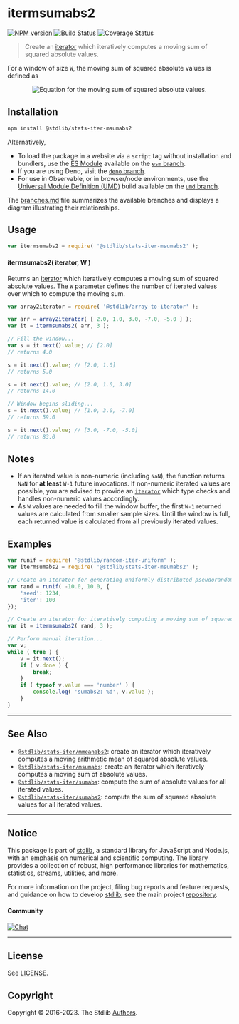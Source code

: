 <!--

@license Apache-2.0

Copyright (c) 2019 The Stdlib Authors.

Licensed under the Apache License, Version 2.0 (the "License");
you may not use this file except in compliance with the License.
You may obtain a copy of the License at

   http://www.apache.org/licenses/LICENSE-2.0

Unless required by applicable law or agreed to in writing, software
distributed under the License is distributed on an "AS IS" BASIS,
WITHOUT WARRANTIES OR CONDITIONS OF ANY KIND, either express or implied.
See the License for the specific language governing permissions and
limitations under the License.

-->

# itermsumabs2

[![NPM version][npm-image]][npm-url] [![Build Status][test-image]][test-url] [![Coverage Status][coverage-image]][coverage-url] <!-- [![dependencies][dependencies-image]][dependencies-url] -->

> Create an [iterator][mdn-iterator-protocol] which iteratively computes a moving sum of squared absolute values.

<section class="intro">

For a window of size `W`, the moving sum of squared absolute values is defined as

<!-- <equation class="equation" label="eq:moving_sum_squared_absolute_values" align="center" raw="s = \sum_{i=0}^{W-1} x_i^2" alt="Equation for the moving sum of squared absolute values."> -->

<div class="equation" align="center" data-raw-text="s = \sum_{i=0}^{W-1} x_i^2" data-equation="eq:moving_sum_squared_absolute_values">
    <img src="https://cdn.jsdelivr.net/gh/stdlib-js/stdlib@601912bba7cacd1e1ffed3583e9b86e6383b4202/lib/node_modules/@stdlib/stats/iter/msumabs2/docs/img/equation_moving_sum_squared_absolute_values.svg" alt="Equation for the moving sum of squared absolute values.">
    <br>
</div>

<!-- </equation> -->

</section>

<!-- /.intro -->

<!-- Package usage documentation. -->

<section class="installation">

## Installation

```bash
npm install @stdlib/stats-iter-msumabs2
```

Alternatively,

-   To load the package in a website via a `script` tag without installation and bundlers, use the [ES Module][es-module] available on the [`esm` branch][esm-url].
-   If you are using Deno, visit the [`deno` branch][deno-url].
-   For use in Observable, or in browser/node environments, use the [Universal Module Definition (UMD)][umd] build available on the [`umd` branch][umd-url].

The [branches.md][branches-url] file summarizes the available branches and displays a diagram illustrating their relationships.

</section>

<section class="usage">

## Usage

```javascript
var itermsumabs2 = require( '@stdlib/stats-iter-msumabs2' );
```

#### itermsumabs2( iterator, W )

Returns an [iterator][mdn-iterator-protocol] which iteratively computes a moving sum of squared absolute values. The `W` parameter defines the number of iterated values over which to compute the moving sum.

```javascript
var array2iterator = require( '@stdlib/array-to-iterator' );

var arr = array2iterator( [ 2.0, 1.0, 3.0, -7.0, -5.0 ] );
var it = itermsumabs2( arr, 3 );

// Fill the window...
var s = it.next().value; // [2.0]
// returns 4.0

s = it.next().value; // [2.0, 1.0]
// returns 5.0

s = it.next().value; // [2.0, 1.0, 3.0]
// returns 14.0

// Window begins sliding...
s = it.next().value; // [1.0, 3.0, -7.0]
// returns 59.0

s = it.next().value; // [3.0, -7.0, -5.0]
// returns 83.0
```

</section>

<!-- /.usage -->

<!-- Package usage notes. Make sure to keep an empty line after the `section` element and another before the `/section` close. -->

<section class="notes">

## Notes

-   If an iterated value is non-numeric (including `NaN`), the function returns `NaN` for **at least** `W-1` future invocations. If non-numeric iterated values are possible, you are advised to provide an [`iterator`][mdn-iterator-protocol] which type checks and handles non-numeric values accordingly.
-   As `W` values are needed to fill the window buffer, the first `W-1` returned values are calculated from smaller sample sizes. Until the window is full, each returned value is calculated from all previously iterated values.

</section>

<!-- /.notes -->

<!-- Package usage examples. -->

<section class="examples">

## Examples

<!-- eslint no-undef: "error" -->

```javascript
var runif = require( '@stdlib/random-iter-uniform' );
var itermsumabs2 = require( '@stdlib/stats-iter-msumabs2' );

// Create an iterator for generating uniformly distributed pseudorandom numbers:
var rand = runif( -10.0, 10.0, {
    'seed': 1234,
    'iter': 100
});

// Create an iterator for iteratively computing a moving sum of squared absolute values:
var it = itermsumabs2( rand, 3 );

// Perform manual iteration...
var v;
while ( true ) {
    v = it.next();
    if ( v.done ) {
        break;
    }
    if ( typeof v.value === 'number' ) {
        console.log( 'sumabs2: %d', v.value );
    }
}
```

</section>

<!-- /.examples -->

<!-- Section to include cited references. If references are included, add a horizontal rule *before* the section. Make sure to keep an empty line after the `section` element and another before the `/section` close. -->

<section class="references">

</section>

<!-- /.references -->

<!-- Section for related `stdlib` packages. Do not manually edit this section, as it is automatically populated. -->

<section class="related">

* * *

## See Also

-   <span class="package-name">[`@stdlib/stats-iter/mmeanabs2`][@stdlib/stats/iter/mmeanabs2]</span><span class="delimiter">: </span><span class="description">create an iterator which iteratively computes a moving arithmetic mean of squared absolute values.</span>
-   <span class="package-name">[`@stdlib/stats-iter/msumabs`][@stdlib/stats/iter/msumabs]</span><span class="delimiter">: </span><span class="description">create an iterator which iteratively computes a moving sum of absolute values.</span>
-   <span class="package-name">[`@stdlib/stats-iter/sumabs`][@stdlib/stats/iter/sumabs]</span><span class="delimiter">: </span><span class="description">compute the sum of absolute values for all iterated values.</span>
-   <span class="package-name">[`@stdlib/stats-iter/sumabs2`][@stdlib/stats/iter/sumabs2]</span><span class="delimiter">: </span><span class="description">compute the sum of squared absolute values for all iterated values.</span>

</section>

<!-- /.related -->

<!-- Section for all links. Make sure to keep an empty line after the `section` element and another before the `/section` close. -->


<section class="main-repo" >

* * *

## Notice

This package is part of [stdlib][stdlib], a standard library for JavaScript and Node.js, with an emphasis on numerical and scientific computing. The library provides a collection of robust, high performance libraries for mathematics, statistics, streams, utilities, and more.

For more information on the project, filing bug reports and feature requests, and guidance on how to develop [stdlib][stdlib], see the main project [repository][stdlib].

#### Community

[![Chat][chat-image]][chat-url]

---

## License

See [LICENSE][stdlib-license].


## Copyright

Copyright &copy; 2016-2023. The Stdlib [Authors][stdlib-authors].

</section>

<!-- /.stdlib -->

<!-- Section for all links. Make sure to keep an empty line after the `section` element and another before the `/section` close. -->

<section class="links">

[npm-image]: http://img.shields.io/npm/v/@stdlib/stats-iter-msumabs2.svg
[npm-url]: https://npmjs.org/package/@stdlib/stats-iter-msumabs2

[test-image]: https://github.com/stdlib-js/stats-iter-msumabs2/actions/workflows/test.yml/badge.svg?branch=main
[test-url]: https://github.com/stdlib-js/stats-iter-msumabs2/actions/workflows/test.yml?query=branch:main

[coverage-image]: https://img.shields.io/codecov/c/github/stdlib-js/stats-iter-msumabs2/main.svg
[coverage-url]: https://codecov.io/github/stdlib-js/stats-iter-msumabs2?branch=main

<!--

[dependencies-image]: https://img.shields.io/david/stdlib-js/stats-iter-msumabs2.svg
[dependencies-url]: https://david-dm.org/stdlib-js/stats-iter-msumabs2/main

-->

[chat-image]: https://img.shields.io/gitter/room/stdlib-js/stdlib.svg
[chat-url]: https://gitter.im/stdlib-js/stdlib/

[stdlib]: https://github.com/stdlib-js/stdlib

[stdlib-authors]: https://github.com/stdlib-js/stdlib/graphs/contributors

[umd]: https://github.com/umdjs/umd
[es-module]: https://developer.mozilla.org/en-US/docs/Web/JavaScript/Guide/Modules

[deno-url]: https://github.com/stdlib-js/stats-iter-msumabs2/tree/deno
[umd-url]: https://github.com/stdlib-js/stats-iter-msumabs2/tree/umd
[esm-url]: https://github.com/stdlib-js/stats-iter-msumabs2/tree/esm
[branches-url]: https://github.com/stdlib-js/stats-iter-msumabs2/blob/main/branches.md

[stdlib-license]: https://raw.githubusercontent.com/stdlib-js/stats-iter-msumabs2/main/LICENSE

[mdn-iterator-protocol]: https://developer.mozilla.org/en-US/docs/Web/JavaScript/Reference/Iteration_protocols#The_iterator_protocol

<!-- <related-links> -->

[@stdlib/stats/iter/mmeanabs2]: https://github.com/stdlib-js/stats-iter-mmeanabs2

[@stdlib/stats/iter/msumabs]: https://github.com/stdlib-js/stats-iter-msumabs

[@stdlib/stats/iter/sumabs]: https://github.com/stdlib-js/stats-iter-sumabs

[@stdlib/stats/iter/sumabs2]: https://github.com/stdlib-js/stats-iter-sumabs2

<!-- </related-links> -->

</section>

<!-- /.links -->
